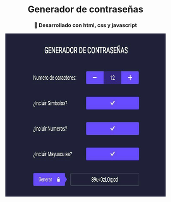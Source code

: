 <div id="header" align="center">
    <h1 align="center">Generador de contraseñas</h1>
</div>

<div align="center">
    <h3> 🔨 Desarrollado con html, css y javascript</h3>
<div>

<div align="center">
   <img src="img/photo_2023-07-23_16-49-18.jpg" width="758" height="513">
</div>
